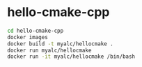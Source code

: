 # hello-cmake-cpp


```bash
cd hello-cmake-cpp
docker images
docker build -t myalc/hellocmake .
docker run myalc/hellocmake
docker run -it myalc/hellocmake /bin/bash
```